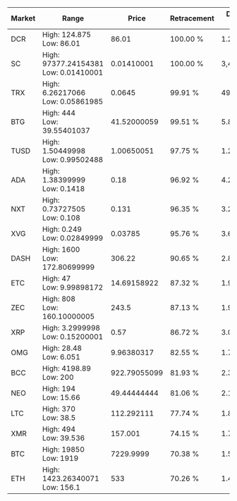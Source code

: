 | Market | Range | Price| Retracement | Doubles to 50% |
| --- | --- | --- | --- | --- |
| DCR | High: 124.875<br />Low: 86.01 | 86.01 | 100.00 % | 1.23 |
| SC | High: 97377.24154381<br />Low: 0.01410001 | 0.01410001 | 100.00 % | 3,453,091.72 |
| TRX | High: 6.26217066<br />Low: 0.05861985 | 0.0645 | 99.91 % | 49.00 |
| BTG | High: 444<br />Low: 39.55401037 | 41.52000059 | 99.51 % | 5.82 |
| TUSD | High: 1.50449998<br />Low: 0.99502488 | 1.00650051 | 97.75 % | 1.24 |
| ADA | High: 1.38399999<br />Low: 0.1418 | 0.18 | 96.92 % | 4.24 |
| NXT | High: 0.73727505<br />Low: 0.108 | 0.131 | 96.35 % | 3.23 |
| XVG | High: 0.249<br />Low: 0.02849999 | 0.03785 | 95.76 % | 3.67 |
| DASH | High: 1600<br />Low: 172.80699999 | 306.22 | 90.65 % | 2.89 |
| ETC | High: 47<br />Low: 9.99898172 | 14.69158922 | 87.32 % | 1.94 |
| ZEC | High: 808<br />Low: 160.10000005 | 243.5 | 87.13 % | 1.99 |
| XRP | High: 3.2999998<br />Low: 0.15200001 | 0.57 | 86.72 % | 3.03 |
| OMG | High: 28.48<br />Low: 6.051 | 9.96380317 | 82.55 % | 1.73 |
| BCC | High: 4198.89<br />Low: 200 | 922.79055099 | 81.93 % | 2.38 |
| NEO | High: 194<br />Low: 15.66 | 49.44444444 | 81.06 % | 2.12 |
| LTC | High: 370<br />Low: 38.5 | 112.292111 | 77.74 % | 1.82 |
| XMR | High: 494<br />Low: 39.536 | 157.001 | 74.15 % | 1.70 |
| BTC | High: 19850<br />Low: 1919 | 7229.9999 | 70.38 % | 1.51 |
| ETH | High: 1423.26340071<br />Low: 156.1 | 533 | 70.26 % | 1.48 |
